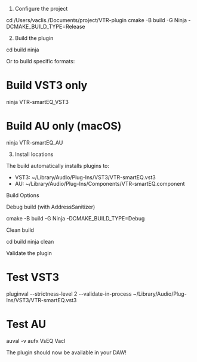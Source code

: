 1. Configure the project

  cd /Users/vaclis./Documents/project/VTR-plugin
  cmake -B build -G Ninja -DCMAKE_BUILD_TYPE=Release

  2. Build the plugin

  cd build
  ninja

  Or to build specific formats:
  # Build VST3 only
  ninja VTR-smartEQ_VST3

  # Build AU only (macOS)
  ninja VTR-smartEQ_AU

  3. Install locations

  The build automatically installs plugins to:
  - VST3: ~/Library/Audio/Plug-Ins/VST3/VTR-smartEQ.vst3
  - AU: ~/Library/Audio/Plug-Ins/Components/VTR-smartEQ.component

  Build Options

  Debug build (with AddressSanitizer)

  cmake -B build -G Ninja -DCMAKE_BUILD_TYPE=Debug

  Clean build

  cd build
  ninja clean

  Validate the plugin

  # Test VST3
  pluginval --strictness-level 2 --validate-in-process
  ~/Library/Audio/Plug-Ins/VST3/VTR-smartEQ.vst3

  # Test AU
  auval -v aufx VsEQ Vacl

  The plugin should now be available in your DAW!